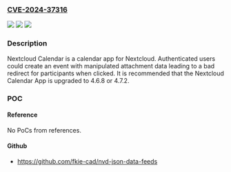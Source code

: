 ### [CVE-2024-37316](https://cve.mitre.org/cgi-bin/cvename.cgi?name=CVE-2024-37316)
![](https://img.shields.io/static/v1?label=Product&message=security-advisories&color=blue)
![](https://img.shields.io/static/v1?label=Version&message=%3D%20%3E%3D%204.3.0%2C%20%3C%204.6.8%20&color=brighgreen)
![](https://img.shields.io/static/v1?label=Vulnerability&message=CWE-241%3A%20Improper%20Handling%20of%20Unexpected%20Data%20Type&color=brighgreen)

### Description

Nextcloud Calendar is a calendar app for Nextcloud. Authenticated users could create an event with manipulated attachment data leading to a bad redirect for participants when clicked. It is recommended that the Nextcloud Calendar App is upgraded to 4.6.8 or 4.7.2.

### POC

#### Reference
No PoCs from references.

#### Github
- https://github.com/fkie-cad/nvd-json-data-feeds

